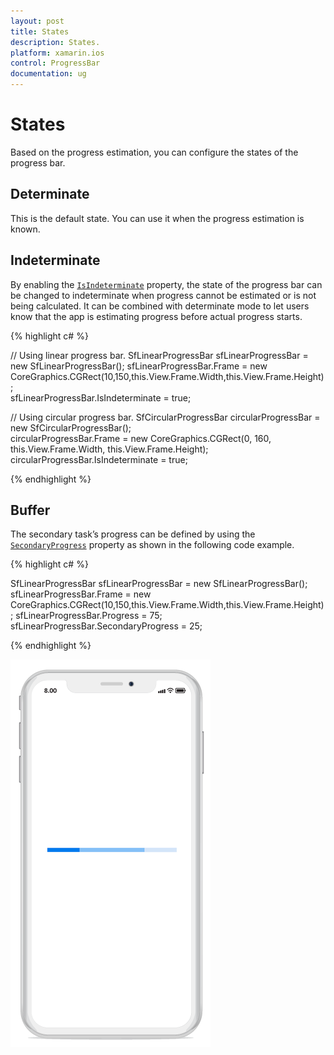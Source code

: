 ```yaml
---
layout: post
title: States
description: States.
platform: xamarin.ios
control: ProgressBar
documentation: ug
---
```


# States

Based on the progress estimation, you can configure the states of the progress bar.

## Determinate

This is the default state. You can use it when the progress estimation is known.

## Indeterminate

By enabling the [`IsIndeterminate`](https://help.syncfusion.com/cr/cref_files/xamarin-ios/Syncfusion.SfProgressBar.iOS~Syncfusion.iOS.ProgressBar.ProgressBarBase~IsIndeterminate.html) property, the state of the progress bar can be changed to indeterminate when progress cannot be estimated or is not being calculated. It can be combined with determinate mode to let users know that the app is estimating progress before actual progress starts.

{% highlight c# %}

// Using linear progress bar. 
SfLinearProgressBar sfLinearProgressBar = new SfLinearProgressBar(); 
sfLinearProgressBar.Frame = new CoreGraphics.CGRect(10,150,this.View.Frame.Width,this.View.Frame.Height);            
sfLinearProgressBar.IsIndeterminate = true;   
         
// Using circular progress bar.
SfCircularProgressBar circularProgressBar = new SfCircularProgressBar();   
circularProgressBar.Frame = new CoreGraphics.CGRect(0, 160, this.View.Frame.Width, this.View.Frame.Height);         
circularProgressBar.IsIndeterminate = true;            

{% endhighlight %} 

## Buffer

The secondary task’s progress can be defined by using the [`SecondaryProgress`](https://help.syncfusion.com/cr/cref_files/xamarin-ios/Syncfusion.SfProgressBar.iOS~Syncfusion.iOS.ProgressBar.SfLinearProgressBar~SecondaryProgress.html) property as shown in the following code example.

{% highlight c# %}

SfLinearProgressBar sfLinearProgressBar = new SfLinearProgressBar();
sfLinearProgressBar.Frame = new CoreGraphics.CGRect(10,150,this.View.Frame.Width,this.View.Frame.Height); 
sfLinearProgressBar.Progress = 75;
sfLinearProgressBar.SecondaryProgress = 25;

{% endhighlight %}

![](overview_images/buffer.png)
